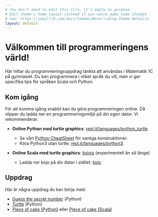 ```yaml
---
# You don't need to edit this file, it's empty on purpose.
# Edit theme's home layout instead if you wanna make some changes
# See: https://jekyllrb.com/docs/themes/#overriding-theme-defaults
layout: default
---
```


# Välkommen till programmeringens värld!

Här hittar du programmeringsuppdrag tänkta att användas i Matematik 1C på gymnasiet. Du kan programmera i vilket språk du vill, men vi ger specifika tips för språken Scala och Python.

<!--
Om du inte har programmerat tidigare rekommenderar vi att du börjar med [Kojo/Scala](http://www.lth.se/programmera/).
-->

## Kom igång

För att komma igång snabbt kan du göra programmeringen online. Då slipper du ladda ner en programmeringsmiljö på din egen dator. Vi rekommenderar:

* **Online Python med turtle graphics**: [repl.it/languages/python_turtle](https://repl.it/languages/python_turtle)
    * Se vårt [Python CheatSheet](programming/python/CHEATSHEET.md) för vanliga konstruktioner.
    * Köra Python3 utan turtle: [repl.it/languages/python3](https://repl.it/languages/python3).

* **Online Scala med turtle graphics**: [kojojs](http://kojojs.kogics.net/) (experimentell än så länge)
    * Ladda ner kojo på din dator i stället: [kojo](http://www.lth.se/programmera/installera/)


## Uppdrag

Här är några uppdrag du kan börja med:

* [Guess the secret number](exercises/guess-the-secret-number/) (Python)
* [Turtle](exercises/turtle/) (Python)
* [Piece of cake (Python)](exercises/piece-of-cake/python.md) eller [Piece of cake (Scala)](exercises/piece-of-cake/scala.md)
